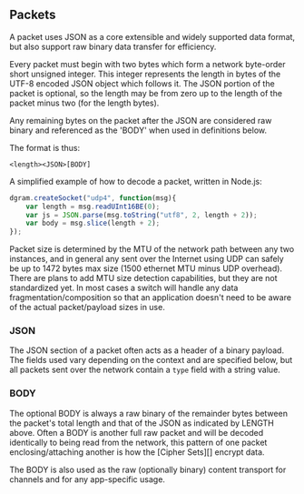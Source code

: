 ## Packets

A packet uses JSON as a core extensible and widely supported data format, but also support raw binary data transfer for efficiency.

Every packet must begin with two bytes which form a network byte-order
short unsigned integer. This integer represents the length in bytes of
the UTF-8 encoded JSON object which follows it. The JSON portion of the
packet is optional, so the length may be from zero up to the length of the packet minus two (for the length bytes).

Any remaining bytes on the packet after the JSON are considered raw binary and
referenced as the 'BODY' when used in definitions below.

The format is thus:

    <length><JSON>[BODY]

A simplified example of how to decode a packet, written in Node.js:

``` js
dgram.createSocket("udp4", function(msg){
    var length = msg.readUInt16BE(0);
    var js = JSON.parse(msg.toString("utf8", 2, length + 2));
    var body = msg.slice(length + 2);
});
```

Packet size is determined by the MTU of the network path between any two instances, and in general any sent over the Internet using UDP can safely be up to 1472 bytes max size (1500 ethernet MTU minus UDP overhead).  There are plans to add MTU size detection capabilities, but they are not standardized yet.  In most cases a switch will handle any data fragmentation/composition so that an application doesn't need to be aware of the actual packet/payload sizes in use.

### JSON

The JSON section of a packet often acts as a header of a binary payload.
The fields used vary depending on the context and are specified below,
but all packets sent over the network contain a `type` field with a string value.

### BODY

The optional BODY is always a raw binary of the remainder bytes between
the packet's total length and that of the JSON as indicated by LENGTH
above. Often a BODY is another full raw packet and will be decoded
identically to being read from the network, this pattern of one
packet enclosing/attaching another is how the [Cipher Sets][] encrypt data.

The BODY is also used as the raw (optionally binary) content transport
for channels and for any app-specific usage.